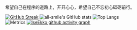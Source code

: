 希望自己在程序的道路上，开开心心，希望自己不忘初心砥砺前行。

<!---
IseEkko/IseEkko is a ✨ special ✨ repository because its `README.md` (this file) appears on your GitHub profile.
You can click the Preview link to take a look at your changes.
--->
[![GitHub Streak](https://github-readme-streak-stats.herokuapp.com/?user=IseEkko)](https://git.io/streak-stats)
![all-smile's GitHub stats](https://github-readme-stats.vercel.app/api?username=IseEkko&show_icons=true&theme=tokyonight)
![Top Langs](https://github-readme-stats.vercel.app/api/top-langs/?username=IseEkko&layout=compact&theme=tokyonight)<br>
![Metrics](https://metrics.lecoq.io/IseEkko?template=classic&config.timezone=Asia%2FShanghai)
[![IseEkko github activity graph](https://github-readme-activity-graph.cyclic.app/graph?username=IseEkko&theme=dracula)](https://github.com/ashutosh00710/github-readme-activity-graph)
